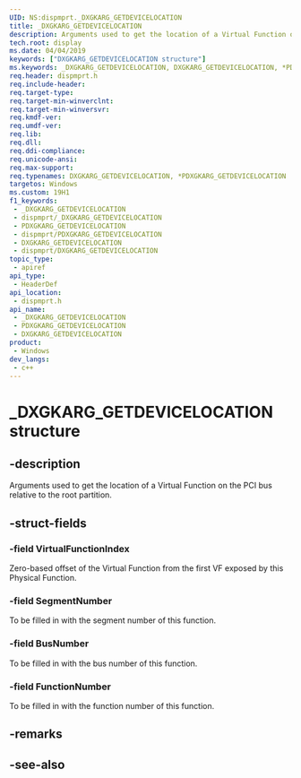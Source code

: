 ```yaml
---
UID: NS:dispmprt._DXGKARG_GETDEVICELOCATION
title: _DXGKARG_GETDEVICELOCATION
description: Arguments used to get the location of a Virtual Function on the PCI bus relative to the root partition.
tech.root: display
ms.date: 04/04/2019
keywords: ["DXGKARG_GETDEVICELOCATION structure"]
ms.keywords: _DXGKARG_GETDEVICELOCATION, DXGKARG_GETDEVICELOCATION, *PDXGKARG_GETDEVICELOCATION,
req.header: dispmprt.h
req.include-header: 
req.target-type: 
req.target-min-winverclnt: 
req.target-min-winversvr: 
req.kmdf-ver: 
req.umdf-ver: 
req.lib: 
req.dll: 
req.ddi-compliance: 
req.unicode-ansi: 
req.max-support: 
req.typenames: DXGKARG_GETDEVICELOCATION, *PDXGKARG_GETDEVICELOCATION
targetos: Windows
ms.custom: 19H1
f1_keywords:
 - _DXGKARG_GETDEVICELOCATION
 - dispmprt/_DXGKARG_GETDEVICELOCATION
 - PDXGKARG_GETDEVICELOCATION
 - dispmprt/PDXGKARG_GETDEVICELOCATION
 - DXGKARG_GETDEVICELOCATION
 - dispmprt/DXGKARG_GETDEVICELOCATION
topic_type:
 - apiref
api_type:
 - HeaderDef
api_location:
 - dispmprt.h
api_name:
 - _DXGKARG_GETDEVICELOCATION
 - PDXGKARG_GETDEVICELOCATION
 - DXGKARG_GETDEVICELOCATION
product:
 - Windows
dev_langs:
 - c++
---
```


# _DXGKARG_GETDEVICELOCATION structure


## -description

Arguments used to get the location of a Virtual Function on the PCI bus relative to the root partition.

## -struct-fields

### -field VirtualFunctionIndex

Zero-based offset of the Virtual Function from the first VF exposed by this Physical Function.

### -field SegmentNumber

To be filled in with the segment number of this function.

### -field BusNumber

To be filled in with the bus number of this function.

### -field FunctionNumber

 
To be filled in with the function number of this function.

## -remarks

## -see-also

